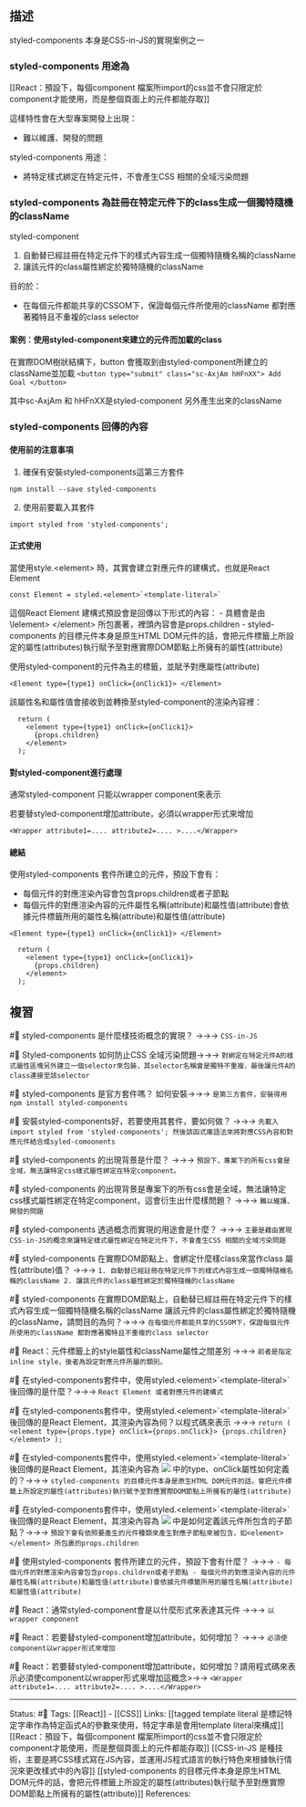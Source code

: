 


## 描述

styled-components 本身是CSS-in-JS的實現案例之一

### styled-components 用途為

[[React：預設下，每個component 檔案所import的css並不會只限定於component才能使用，而是整個頁面上的元件都能存取]]

這樣特性會在大型專案開發上出現：
- 難以維護、開發的問題

styled-components 用途：
- 將特定樣式綁定在特定元件，不會產生CSS 相關的全域污染問題

### styled-components 為註冊在特定元件下的class生成一個獨特隨機的className

styled-component

1. 自動替已經註冊在特定元件下的樣式內容生成一個獨特隨機名稱的className
2. 讓該元件的class屬性綁定於獨特隨機的className

目的於：
- 在每個元件都能共享的CSSOM下，保證每個元件所使用的className 都對應著獨特且不重複的class selector 

#### 案例：使用styled-component來建立的元件而加載的class

在實際DOM樹狀結構下，button 會獲取到由styled-component所建立的className並加載 `<button type="submit" class="sc-AxjAm hHFnXX"> Add Goal </button>`

其中sc-AxjAm 和 hHFnXX是styled-component 另外產生出來的className

### styled-components 回傳的內容

#### 使用前的注意事項
1. 確保有安裝styled-components這第三方套件
```
npm install --save styled-components
```

2. 使用前要載入其套件
```
import styled from 'styled-components';
```

#### 正式使用

當使用style.\<element\> 時，其實會建立對應元件的建構式，也就是React Element
```
const Element = styled.<element>`<template-literal>`
```

這個React Element 建構式預設會是回傳以下形式的內容：
	- 具體會是由\lelement\> \<\/element\> 所包裹著，裡頭內容會是props.children 
	- styled-components 的目標元件本身是原生HTML DOM元件的話，會把元件標籤上所設定的屬性(attributes)執行賦予至對應實際DOM節點上所擁有的屬性(attribute)

使用styled-component的元件為主的標籤，並賦予對應屬性(attribute)
```
<Element type={type1} onClick={onClick1}> </Element>
```

該屬性名和屬性值會接收到並轉換至styled-component的渲染內容裡：
```
  return (
    <element type={type1} onClick={onClick1}>
      {props.children}
    </element>
  );
```

#### 對styled-component進行處理
通常styled-component 只能以wrapper component來表示

若要替styled-component增加attribute，必須以wrapper形式來增加
```
<Wrapper attribute1=.... attribute2=.... >....</Wrapper>
```



#### 總結
使用styled-components 套件所建立的元件，預設下會有：
- 每個元件的對應渲染內容會包含props.children或者子節點
- 每個元件的對應渲染內容的元件屬性名稱(attribute)和屬性值(attribute)會依據元件標籤所用的屬性名稱(attribute)和屬性值(attribute)
```
<Element type={type1} onClick={onClick1}> </Element>
```
```
  return (
    <element type={type1} onClick={onClick1}>
      {props.children}
    </element>
  );
```

## 複習

#🧠 styled-components 是什麼樣技術概念的實現？ ->->-> `CSS-in-JS`
<!--SR:!2022-12-21,68,250-->

#🧠 Styled-components 如何防止CSS 全域污染問題->->-> `對綁定在特定元件A的樣式屬性區塊另外建立一個selector來包裝，其selector名稱會是獨特不重複，最後讓元件A的class連接至該selector`
<!--SR:!2023-02-16,78,247-->

#🧠 styled-components 是官方套件嗎？ 如何安裝->->-> `是第三方套件，安裝得用npm install styled-components`
<!--SR:!2023-03-19,113,247-->

#🧠 安裝styled-components好，若要使用其套件，要如何做？ ->->-> `先載入import styled from 'styled-components'; 然後該函式庫語法來將對應CSS內容和對應元件結合成syled-comoonents`
<!--SR:!2022-12-21,26,227-->

#🧠  styled-components 的出現背景是什麼？ ->->-> `預設下，專案下的所有css會是全域，無法讓特定css樣式屬性綁定在特定component。`
<!--SR:!2022-12-23,70,250-->


#🧠 styled-components 的出現背景是專案下的所有css會是全域，無法讓特定css樣式屬性綁定在特定component，這會衍生出什麼樣問題？ ->->-> `難以維護、開發的問題`
<!--SR:!2023-01-15,69,210-->

#🧠 styled-components 透過概念而實現的用途會是什麼？ ->->-> `主要是藉由實現CSS-in-JS的概念來讓特定樣式屬性綁定在特定元件下，不會產生CSS 相關的全域污染問題`
<!--SR:!2023-06-01,166,250-->

#🧠 styled-components 在實際DOM節點上，會綁定什麼樣class來當作class 屬性(attribute)值？ ->->-> `1. 自動替已經註冊在特定元件下的樣式內容生成一個獨特隨機名稱的className 2. 讓該元件的class屬性綁定於獨特隨機的className`
<!--SR:!2023-05-02,147,250-->

#🧠 styled-components 在實際DOM節點上，自動替已經註冊在特定元件下的樣式內容生成一個獨特隨機名稱的className 讓該元件的class屬性綁定於獨特隨機的className，請問目的為何？->->-> `在每個元件都能共享的CSSOM下，保證每個元件所使用的className 都對應著獨特且不重複的class selector `
<!--SR:!2023-01-31,88,230-->

#🧠 React：元件標籤上的style屬性和className屬性之間差別 ->->-> `前者是指定inline style，後者為設定對應元件所屬的類別。`
<!--SR:!2023-03-18,95,247-->

#🧠 在styled-components套件中，使用styled.\<element\>\`\<template-literal\>\`  後回傳的是什麼？->->-> `React Element 或者對應元件的建構式`
<!--SR:!2022-12-25,72,250-->

#🧠 在styled-components套件中，使用styled.\<element\>\`\<template-literal\>\`  後回傳的是React Element，其渲染內容為何？以程式碼來表示 ->->-> `return ( <element type={props.type} onClick={props.onClick}> {props.children}  </element> );`
<!--SR:!2022-12-19,68,250-->

#🧠 在styled-components套件中，使用styled.\<element\>\`\<template-literal\>\`  後回傳的是React Element，其渲染內容為  ![](https://res.cloudinary.com/dqfxgtyoi/image/upload/v1662214991/blog/react/style/css-in-js/styled-react-element_exjrbf.png) 中的type、onClick屬性如何定義的？->->-> `styled-components 的目標元件本身是原生HTML DOM元件的話，會把元件標籤上所設定的屬性(attributes)執行賦予至對應實際DOM節點上所擁有的屬性(attribute)`
<!--SR:!2022-12-23,70,250-->

#🧠 在styled-components套件中，使用styled.\<element\>\`\<template-literal\>\`  後回傳的是React Element，其渲染內容為  ![](https://res.cloudinary.com/dqfxgtyoi/image/upload/v1662214991/blog/react/style/css-in-js/styled-react-element_exjrbf.png) 中是如何定義該元件所包含的子節點？->->-> `預設下會有依照要產生的元件種類來產生對應子節點來被包含，如<element> </element> 所包裹的props.children`
<!--SR:!2022-12-27,73,250-->

#🧠 使用styled-components 套件所建立的元件，預設下會有什麼？ ->->-> `- 每個元件的對應渲染內容會包含props.children或者子節點 - 每個元件的對應渲染內容的元件屬性名稱(attribute)和屬性值(attribute)會依據元件標籤所用的屬性名稱(attribute)和屬性值(attribute)`
<!--SR:!2023-04-28,144,250-->


#🧠 React：通常styled-component會是以什麼形式來表達其元件 ->->-> `以wrapper component`

#🧠 React：若要替styled-component增加attribute，如何增加？ ->->-> `必須使component以wrapper形式來增加`

#🧠  React：若要替styled-component增加attribute，如何增加？請用程式碼來表示必須使component以wrapper形式來增加這概念>->-> `<Wrapper attribute1=.... attribute2=.... >....</Wrapper>`



---
Status: #🌱 
Tags:
[[React]] - [[CSS]]
Links:
[[tagged template literal 是標記特定字串作為特定函式A的參數來使用，特定字串是會用template literal來構成]]
[[React：預設下，每個component 檔案所import的css並不會只限定於component才能使用，而是整個頁面上的元件都能存取]]
[[CSS-in-JS 是種技術，主要是將CSS樣式寫在JS內容，並運用JS程式語言的執行特色來根據執行情況來更改樣式中的內容]]
[[styled-components 的目標元件本身是原生HTML DOM元件的話，會把元件標籤上所設定的屬性(attributes)執行賦予至對應實際DOM節點上所擁有的屬性(attribute)]]
References: